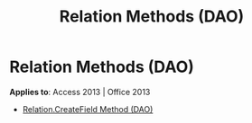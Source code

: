 ﻿---
title: Relation Methods (DAO)
TOCTitle: Methods
ms:assetid: 9d0fef8b-3ae4-4b48-8b32-e73630c0a5ef
ms:mtpsurl: https://msdn.microsoft.com/library/Dn125502(v=office.15)
ms:contentKeyID: 52073624
ms.date: 09/18/2015
mtps_version: v=office.15
---

# Relation Methods (DAO)


**Applies to**: Access 2013 | Office 2013



  - [Relation.CreateField Method (DAO)](relation-createfield-method-dao.md)

